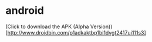 # android
(Click to download the APK (Alpha Version))[http://www.droidbin.com/p1adkaktbp1bi1dvgt2417ui111s3]